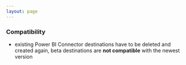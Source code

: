 ```yaml
---
layout: page
---
```


### Compatibility

- existing Power BI Connector destinations have to be deleted and created again, beta destinations  are **not compatible** with the newest version